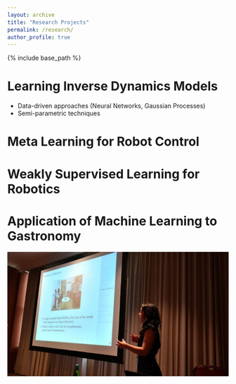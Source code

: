 ```yaml
---
layout: archive
title: "Research Projects"
permalink: /research/
author_profile: true
---
```


{% include base_path %}

Learning Inverse Dynamics Models
======
* Data-driven approaches (Neural Networks, Gaussian Processes)
* Semi-parametric techniques

Meta Learning for Robot Control
======


Weakly Supervised Learning for Robotics
======


Application of Machine Learning to Gastronomy
======


<img src="images/ijcnn2019.jpg"
     alt="Markdown Monster icon"
     style="float: left; margin-right: 10px;" />
